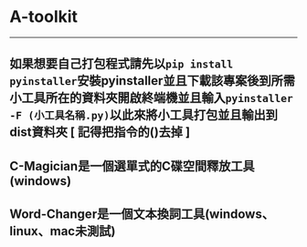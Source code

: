 # A-toolkit
---------------------------------------------------------------------------------------------  
如果想要自己打包程式請先以```pip install pyinstaller```安裝pyinstaller並且下載該專案後到所需小工具所在的資料夾開啟終端機並且輸入```pyinstaller -F (小工具名稱.py)```以此來將小工具打包並且輸出到dist資料夾 [ 記得把指令的()去掉 ]  
---------------------------------------------------------------------------------------------  
C-Magician是一個選單式的C碟空間釋放工具(windows)  
---------------------------------------------------------------------------------------------  
Word-Changer是一個文本換詞工具(windows、linux、mac未測試)  
---------------------------------------------------------------------------------------------  
